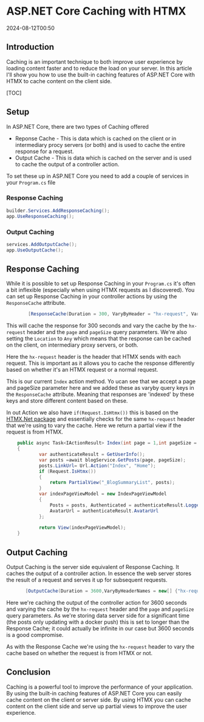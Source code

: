 ﻿# ASP.NET Core Caching with HTMX

<!--category-- ASP.NET, HTMX -->
<datetime class="hidden">2024-08-12T00:50</datetime>

## Introduction
Caching is an important technique to both improve user experience by loading content faster and to reduce the load on your server. In this article I'll show you how to use the built-in caching features of ASP.NET Core with HTMX to cache content on the client side.

[TOC]
## Setup
In ASP.NET Core, there are two types of Caching offered 
- Reponse Cache - This is data which is cached on the client or in intermediary procy servers (or both) and is used to cache the entire response for a request. 
- Output Cache - This is data which is cached on the server and is used to cache the output of a controller action.

To set these up in ASP.NET Core you need to add a couple of services in your `Program.cs` file

### Response Caching
```csharp
builder.Services.AddResponseCaching();
app.UseResponseCaching();
```

### Output Caching
```csharp
services.AddOutputCache();
app.UseOutputCache();
```

## Response Caching
While it is possible to set up Response Caching in your `Program.cs` it's often a bit inflexible (especially when using HTMX requests as I discovered). You can set up Response Caching in your controller actions by using the `ResponseCache` attribute.

```csharp
        [ResponseCache(Duration = 300, VaryByHeader = "hx-request", VaryByQueryKeys = new[] {"page", "pageSize"}, Location = ResponseCacheLocation.Any)]
```

This will cache the response for 300 seconds and vary the cache by the `hx-request` header and the `page` and `pageSize` query parameters. We're also setting the `Location` to `Any` which means that the response can be cached on the client, on intermediary proxy servers, or both.

Here the `hx-request` header is the header that HTMX sends with each request. This is important as it allows you to cache the response differently based on whether it's an HTMX request or a normal request.

This is our current `Index` action method. Yo ucan see that we accept a page and pageSize parameter here and we added these as varyby query keys in the `ResponseCache` attribute. Meaning that responses are 'indexed' by these keys and store different content based on these.

In out Action we also have `if(Request.IsHtmx())` this is based on the [HTMX.Net package](https://github.com/khalidabuhakmeh/Htmx.Net)  and essentially checks for the same `hx-request` header that we're using to vary the cache. Here we return a partial view if the request is from HTMX.


```csharp
    public async Task<IActionResult> Index(int page = 1,int pageSize = 5)
    {
            var authenticateResult = GetUserInfo();
            var posts =await blogService.GetPosts(page, pageSize);
            posts.LinkUrl= Url.Action("Index", "Home");
            if (Request.IsHtmx())
            {
                return PartialView("_BlogSummaryList", posts);
            }
            var indexPageViewModel = new IndexPageViewModel
            {
                Posts = posts, Authenticated = authenticateResult.LoggedIn, Name = authenticateResult.Name,
                AvatarUrl = authenticateResult.AvatarUrl
            };
            
            return View(indexPageViewModel);
    }
```

## Output Caching
Output Caching is the server side equivalent of Response Caching. It caches the output of a controller action. In essence the web server stores the result of a request and serves it up for subsequent requests.

```csharp
       [OutputCache(Duration = 3600,VaryByHeaderNames = new[] {"hx-request"},VaryByQueryKeys = new[] {"page", "pageSize"})]
```

Here we're caching the output of the controller action for 3600 seconds and varying the cache by the `hx-request` header and the `page` and `pageSize` query parameters.
As we're storing data server side for a significant time (the posts only updating with a docker push) this is set to longer than the Response Cache; it could actually be infinite in our case but 3600 seconds is a good compromise.

As with the Response Cache we're using the `hx-request` header to vary the cache based on whether the request is from HTMX or not.

## Conclusion
Caching is a powerful tool to improve the performance of your application. By using the built-in caching features of ASP.NET Core you can easily cache content on the client or server side. By using HTMX you can cache content on the client side and serve up partial views to improve the user experience.